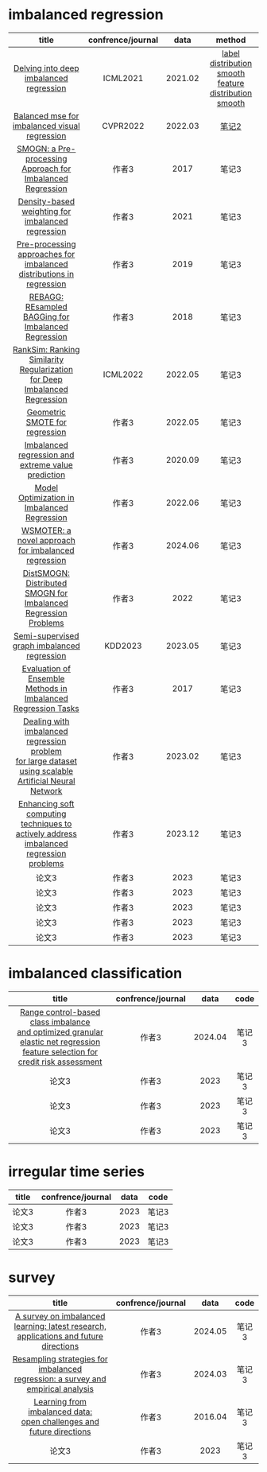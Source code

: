# imbalanced regression
| title | confrence/journal | data | method |
| :--------: | :----: | :--------: | :----: |
| [Delving into deep imbalanced regression](https://arxiv.org/abs/2102.09554)    | ICML2021| 2021.02     | [label distribution smooth<br>feature distribution smooth](https://github.com/YyzHarry/imbalanced-regression)|
| [Balanced mse for imbalanced visual regression](https://arxiv.org/abs/2203.16427)    | CVPR2022| 2022.03     | [笔记2](https://github.com/jiawei-ren/BalancedMSE)|
| [SMOGN: a Pre-processing Approach for<br>Imbalanced Regression](https://proceedings.mlr.press/v74/branco17a)    | 作者3| 2017 | 笔记3|
| [Density-based weighting for imbalanced regression](https://link.springer.com/article/10.1007/s10994-021-06023-5)    | 作者3| 2021     | 笔记3|
| [Pre-processing approaches for imbalanced<br>distributions in regression](https://www.sciencedirect.com/science/article/abs/pii/S0925231219301638)    | 作者3| 2019     | 笔记3|
| [REBAGG: REsampled BAGGing for<br>Imbalanced Regression](https://proceedings.mlr.press/v94/branco18a.html)    | 作者3| 2018     | 笔记3|
| [RankSim: Ranking Similarity Regularization<br>for Deep Imbalanced Regression](https://arxiv.org/abs/2205.15236)    | ICML2022| 2022.05     | 笔记3|
| [Geometric SMOTE for regression](https://www.sciencedirect.com/science/article/abs/pii/S095741742101678X)    | 作者3| 2022.05     | 笔记3|
| [Imbalanced regression and extreme value prediction](https://link.springer.com/article/10.1007/s10994-020-05900-9)    | 作者3| 2020.09     | 笔记3|
| [Model Optimization in Imbalanced Regression](https://arxiv.org/abs/2206.09991)    | 作者3| 2022.06     | 笔记3|
| [WSMOTER: a novel approach for imbalanced regression](https://link.springer.com/article/10.1007/s10489-024-05608-6)    | 作者3| 2024.06     | 笔记3|
| [DistSMOGN: Distributed SMOGN for<br>Imbalanced Regression Problems](https://proceedings.mlr.press/v183/song22a.html)    | 作者3| 2022     | 笔记3|
| [Semi-supervised graph imbalanced regression](https://arxiv.org/abs/2305.12087)    | KDD2023| 2023.05     | 笔记3|
| [Evaluation of Ensemble Methods in<br>Imbalanced Regression Tasks](https://proceedings.mlr.press/v74/moniz17a.html)    | 作者3| 2017     | 笔记3|
| [Dealing with imbalanced regression problem<br>for large dataset using scalable<br>Artificial Neural Network](https://www.sciencedirect.com/science/article/abs/pii/S1384107622001415)   | 作者3| 2023.02     | 笔记3|
| [Enhancing soft computing techniques to<br>actively address imbalanced regression problems](https://doi.org/10.1016/j.eswa.2023.121011)    | 作者3| 2023.12     | 笔记3|
| 论文3    | 作者3| 2023     | 笔记3|
| 论文3    | 作者3| 2023     | 笔记3|
| 论文3    | 作者3| 2023     | 笔记3|
| 论文3    | 作者3| 2023     | 笔记3|
| 论文3    | 作者3| 2023     | 笔记3|

# imbalanced classification
| title | confrence/journal | data | code |
| :--------: | :----: | :--------: | :----: |
| [Range control-based class imbalance<br>and optimized granular elastic net regression<br>feature selection for credit risk assessment](https://link.springer.com/article/10.1007/s10115-024-02103-9)    | 作者3| 2024.04     | 笔记3|
| 论文3    | 作者3| 2023     | 笔记3|
| 论文3    | 作者3| 2023     | 笔记3|
| 论文3    | 作者3| 2023     | 笔记3|


# irregular time series
| title | confrence/journal | data | code |
| :--------: | :----: | :--------: | :----: |
| 论文3    | 作者3| 2023     | 笔记3|
| 论文3    | 作者3| 2023     | 笔记3|
| 论文3    | 作者3| 2023     | 笔记3|

# survey
| title | confrence/journal | data | code |
| :--------: | :----: | :--------: | :----: |
| [A survey on imbalanced learning: latest research,<br>applications and future directions](https://link.springer.com/article/10.1007/s10462-024-10759-6)    | 作者3| 2024.05     | 笔记3|
| [Resampling strategies for imbalanced<br>regression: a survey and empirical analysis](https://link.springer.com/article/10.1007/s10462-024-10724-3)    | 作者3| 2024.03    | 笔记3|
| [Learning from imbalanced data:<br>open challenges and future directions](https://link.springer.com/article/10.1007/s13748-016-0094-0)    | 作者3| 2016.04     | 笔记3|
| 论文3    | 作者3| 2023     | 笔记3|
